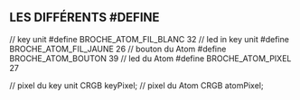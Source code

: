  ## LES DIFFÉRENTS #DEFINE
 // key unit
#define BROCHE_ATOM_FIL_BLANC 32
// led in key unit
#define BROCHE_ATOM_FIL_JAUNE 26
// bouton du Atom
#define BROCHE_ATOM_BOUTON 39
// led du Atom
#define BROCHE_ATOM_PIXEL 27

// pixel du key unit
CRGB keyPixel;
// pixel du Atom
CRGB atomPixel;
